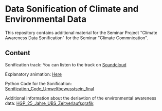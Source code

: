 # Data Sonification of Climate and Environmental Data
This repository contains additional material for the Seminar Project "Climate Awareness Data Sonification" for the Seminar "Climate Commnication".

## Content

Sonification track: You can listen to the track on [Soundcloud](https://soundcloud.com/rike-muehlhaus/awareness-project?si=83cfecbeeb7c496cb4c15380b8c94c62&utm_source=clipboard&utm_medium=text&utm_campaign=social_sharing)

Explanatory animation: [Here](https://we.tl/t-tZcF2qfGoQ)

Python Code for the Sonification: [Sonification_Code_Umweltbewusstsein_final](https://github.com/rikspiks/Data-Sonification-Climate-Awareness/blob/main/Sonification_Code_Umweltbewusstsein_final.ipynb)

Additional information about the deriavtion of the environmental awareness data: [HGP_25_Jahre_UBS_Zeitverlaufsgrafik](https://github.com/rikspiks/Data-Sonification-Climate-Awareness/blob/main/HGP_25%20Jahre_UBS_Zeitverlaufsgrafik.xlsx)
